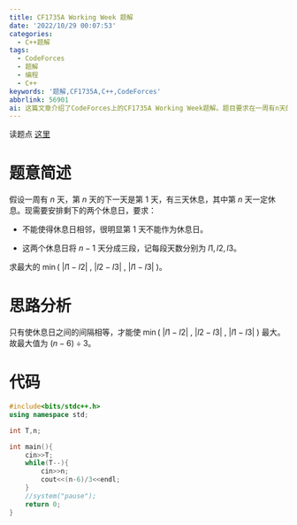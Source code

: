 ```yaml
---
title: CF1735A Working Week 题解
date: '2022/10/29 00:07:53'
categories:
  - C++题解
tags:
  - CodeForces
  - 题解
  - 编程
  - C++
keywords: '题解,CF1735A,C++,CodeForces'
abbrlink: 56901
ai: 这篇文章介绍了CodeForces上的CF1735A Working Week题解。题目要求在一周有n天的情况下，安排三个休息日且第n天必须休息，并要求剩余两个休息日不能连续，同时使得剩余的工作日被分成三段时每段天数之间的差的最小值最大。文章通过分析得出，只有休息日间隔相等时，才能使这个最小值最大，因此最大值为 $(n-6)/3$ 。随后提供了相应的C++代码实现。
---
```


读题点 [这里](https://www.luogu.com.cn/problem/CF1735A)

# 题意简述

假设一周有 $n$ 天，第 $n$ 天的下一天是第 $1$ 天，有三天休息，其中第 $n$ 天一定休息。现需要安排剩下的两个休息日，要求：

- 不能使得休息日相邻，很明显第 $1$ 天不能作为休息日。

- 这两个休息日将 $n-1$ 天分成三段，记每段天数分别为 $l1,l2,l3$。

求最大的 $\min(\ |l1-l2|\ ,\ |l2-l3|\ ,\ |l1-l3|\ )$。

# 思路分析

只有使休息日之间的间隔相等，才能使 $\min(\ |l1-l2|\ ,\ |l2-l3|\ ,\ |l1-l3|\ )$ 最大。故最大值为 $(n-6) \div 3$。

# 代码

```C++
#include<bits/stdc++.h>
using namespace std;

int T,n;

int main(){
    cin>>T;
	while(T--){
		cin>>n;
		cout<<(n-6)/3<<endl;
	}
	//system("pause");
	return 0;
}
```